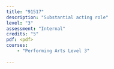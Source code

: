 ```yaml
---
title: "91517"
description: "Substantial acting role"
level: "3"
assessment: "Internal"
credits: "5"
pdf: <pdf>
courses:
    - "Performing Arts Level 3"
    
---
```

